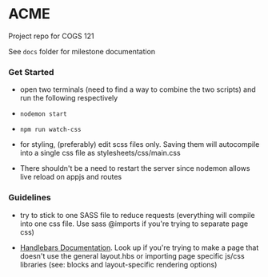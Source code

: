 # ACME

Project repo for COGS 121

See `docs` folder for milestone documentation

### Get Started

- open two terminals (need to find a way to combine the two scripts) and run the following respectively

- `nodemon start`

- `npm run watch-css`

- for styling, (preferably) edit scss files only. Saving them will autocompile into a single css file as stylesheets/css/main.css

- There shouldn't be a need to restart the server since nodemon allows live reload on appjs and routes

### Guidelines

- try to stick to one SASS file to reduce requests (everything will compile into one css file. Use sass @imports if you're trying to separate page css)

- [Handlebars Documentation](https://www.npmjs.com/package/express-hbs). Look up if you're trying to make a page that doesn't use the general layout.hbs or importing page specific js/css libraries (see: blocks and layout-specific rendering options)
